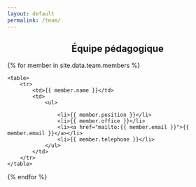 ```yaml
---
layout: default
permalink: /team/
---
```


<center><h2>&Eacute;quipe pédagogique</h2></center>

{% for member in site.data.team.members %}

<div class="container-fluid">
	
	
	<table>
		<tr>
			<td>{{ member.name }}</td>
			<td>
				<ul>

					<li>{{ member.position }}</li>
					<li>{{ member.office }}</li>
					<li><a href="mailto:{{ member.email }}">{{ member.email }}</a></li>
					<li>{{ member.telephone }}</li>
				</ul>
			</td>
		</tr>
	</table>
</div>

{% endfor %}